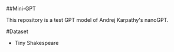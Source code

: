 ##Mini-GPT

This repository is a test GPT model of Andrej Karpathy's nanoGPT. 


#Dataset
- Tiny Shakespeare
